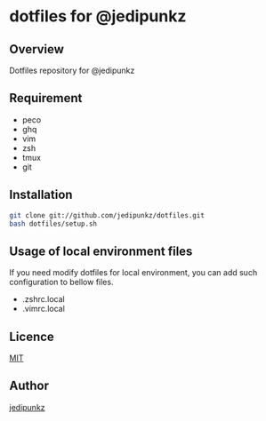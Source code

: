 # dotfiles for @jedipunkz

## Overview

Dotfiles repository for @jedipunkz

## Requirement

- peco
- ghq
- vim
- zsh
- tmux
- git

## Installation

```bash
git clone git://github.com/jedipunkz/dotfiles.git
bash dotfiles/setup.sh
```

## Usage of local environment files

If you need modify dotfiles for local environment, you can add such configuration to bellow files. 

- .zshrc.local
- .vimrc.local

## Licence

[MIT](https://github.com/tcnksm/tool/blob/master/LICENCE)

## Author

[jedipunkz](https://github.com/jedipunkz)
